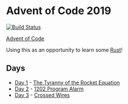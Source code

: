 # Advent of Code 2019

[![Build Status](https://travis-ci.org/Taiters/aoc19.svg?branch=master)](https://travis-ci.org/Taiters/aoc19)

[Advent of Code](https://adventofcode.com/)

Using this as an opportunity to learn some [Rust](https://www.rust-lang.org/)!

## Days
* [Day 1](day1/) - [The Tyranny of the Rocket Equation](https://adventofcode.com/2019/day/1)
* [Day 2](day2/) - [1202 Program Alarm](https://adventofcode.com/2019/day/2)
* [Day 3](day3/) - [Crossed Wires](https://adventofcode.com/2019/day/3)